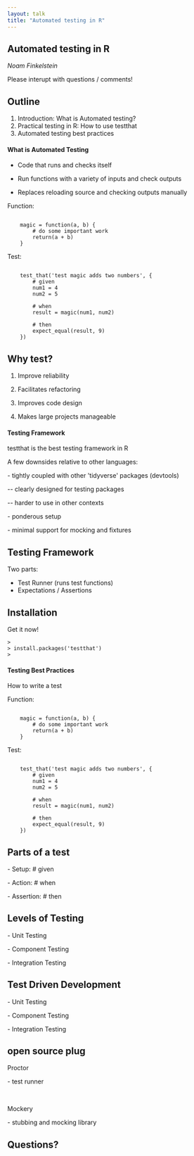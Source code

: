 ```yaml
---
layout: talk
title: "Automated testing in R"
---
```


<style>
    .reveal .slides {
        text-align: left;
    }
    .reveal .slides section>* {
        margin-left: 0;
        margin-right: 0;
    }
</style>

<section>
<h2>Automated testing in R</h2>

<p><em>Noam Finkelstein</em></p>
<span class="fragment">
Please interupt with questions / comments!
</span>

</section>

<section>
<h2>Outline</h2>
<ol>
 <span class="fragment"><li>Introduction: What is Automated testing?</li></span>
 <span class="fragment"><li>Practical testing in R: How to use testthat</li></span>
 <span class="fragment"><li>Automated testing best practices</li></span>
</ol>
</section>


<section>

<h4>What is Automated Testing</h4>

<section data-markdown>

- Code that runs and checks itself

- Run functions with a variety of inputs and check outputs

- Replaces reloading source and checking outputs manually
</section>

<section data-markdown>

Function:

<pre><code data-trim>
    magic = function(a, b) {
        # do some important work
        return(a + b)    
    }
</code></pre>
 
Test:

<pre><code data-trim>
    test_that('test magic adds two numbers', {
        # given 
        num1 = 4
        num2 = 5

        # when
        result = magic(num1, num2)

        # then
        expect_equal(result, 9)
    })
</code></pre>

</section>

<section>
<h2>Why test?</h2>

<ol>
<li><p><span class="fragment">
Improve reliability
</span></p></li>
<li><p><span class="fragment">
Facilitates refactoring
</span></p></li>
<li><p><span class="fragment">
Improves code design
</span></p></li>
<li><p><span class="fragment">
Makes large projects manageable
</span></p></li>
</ol>

</section>

</section>

<section>

<h4>Testing Framework</h4>

<section>

<p>testthat is the best testing framework in R</p>

<span class="fragment">
<p>A few downsides relative to other languages:</p>
<p>- tightly coupled with other 'tidyverse' packages (devtools)</p>
<p>-- clearly designed for testing packages</p>
<p>-- harder to use in other contexts</p>
</span>
<span class="fragment">
<p>- ponderous setup</p>
</span>
<span class="fragment">
<p>- minimal support for mocking and fixtures</p>
</span>

</section>

<section data-markdown>

## Testing Framework

Two parts:
- Test Runner (runs test functions)
- Expectations / Assertions

</section>

<section data-markdown>

## Installation

Get it now!

```
>
> install.packages('testthat')
>
```
</section>

</section>

<section>
<h4>Testing Best Practices</h4>
<section data-markdown>

How to write a test

Function:

<pre><code data-trim>
    magic = function(a, b) {
        # do some important work
        return(a + b)    
    }
</code></pre>
 
Test:

<pre><code data-trim>
    test_that('test magic adds two numbers', {
        # given 
        num1 = 4
        num2 = 5

        # when
        result = magic(num1, num2)

        # then
        expect_equal(result, 9)
    })
</code></pre>

</section>

<section>

<h2>Parts of a test</h2>

<p><span class="fragment">
- Setup: # given
</span></p>

<p><span class="fragment">
- Action: # when
</span></p>

<p><span class="fragment">
- Assertion: # then
</span></p>

</section>

<section>

<h2>Levels of Testing</h2>

<p><span class="fragment">
- Unit Testing
</span></p>

<p><span class="fragment">
- Component Testing
</span></p>

<p><span class="fragment">
- Integration Testing
</span></p>

</section>

<section>

<h2>Test Driven Development</h2>

<p><span class="fragment">
- Unit Testing
</span></p>

<p><span class="fragment">
- Component Testing
</span></p>

<p><span class="fragment">
- Integration Testing
</span></p>


</section>

</section>

<section>

<h2>open source plug</h2>

<p>Proctor</p>
<p>- test runner</p>
<br>
<p>Mockery</p>
<p>- stubbing and mocking library</p>

</section>

<section>

<h2>Questions?</h2>
</section>
